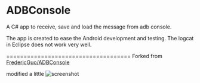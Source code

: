 ADBConsole
==========

A C# app to receive, save and load the message from adb console.

The app is created to ease the Android development and testing. The logcat in Eclipse does not work very well.


====================================
Forked from [FredericGuo/ADBConsole](https://github.com/FredericGuo/ADBConsole)

modified a little
![screenshot](https://github.com/fwindpeak/ADBConsole/blob/master/Screenshot.png)
